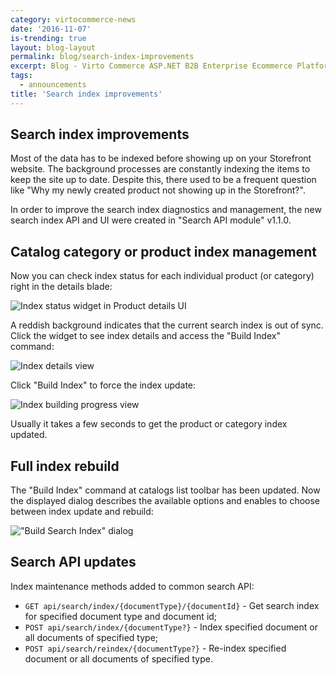 ```yaml
---
category: virtocommerce-news
date: '2016-11-07'
is-trending: true
layout: blog-layout
permalink: blog/search-index-improvements
excerpt: Blog - Virto Commerce ASP.NET B2B Enterprise Ecommerce Platform
tags:
  - announcements
title: 'Search index improvements'
---
```

## Search index improvements
Most of the data has to be indexed before showing up on your Storefront website. The background processes are constantly indexing the items to keep the site up to date. Despite this, there used to be a frequent question like "Why my newly created product not showing up in the Storefront?". 

In order to improve the search index diagnostics and management, the new search index API and UI were created in "Search API module" v1.1.0.

## Catalog category or product index management
Now you can check index status for each individual product (or category) right in the details blade:

![Index status widget in Product details UI](https://cloud.githubusercontent.com/assets/5801549/20005050/805a8806-a298-11e6-94eb-d41b610c4edd.png)

A reddish background indicates that the current search index is out of sync. Click the widget to see index details and access the "Build Index" command:

![Index details view](https://cloud.githubusercontent.com/assets/5801549/20005189/6946c980-a299-11e6-824e-2bada9dded13.png)

Click "Build Index" to force the index update:

![Index building progress view](https://cloud.githubusercontent.com/assets/5801549/20005795/daea75fc-a29c-11e6-8c68-236bda8e9698.png)

Usually it takes a few seconds to get the product or category index updated.

## Full index rebuild
The "Build Index" command at catalogs list toolbar has been updated. Now the displayed dialog describes the available options and enables to choose between index update and rebuild:

!["Build Search Index" dialog](https://cloud.githubusercontent.com/assets/5801549/20006287/8a5ec73e-a29f-11e6-8500-cd146b8c9586.png)


## Search API updates
Index maintenance methods added to common search API:

* `GET api/search/index/{documentType}/{documentId}` - Get search index for specified document type and document id;
* `POST api/search/index/{documentType?}`  - Index specified document or all documents of specified type;
* `POST api/search/reindex/{documentType?}` - Re-index specified document or all documents of specified type.